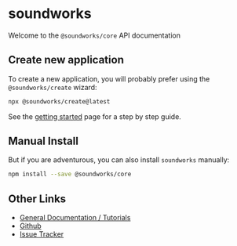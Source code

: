 # soundworks

Welcome to the `@soundworks/core` API documentation

## Create new application

To create a new application, you will probably prefer using the `@soundworks/create` wizard:

```sh
npx @soundworks/create@latest
```

See the [getting started](https://soundworks.dev/tutorials/getting-started.html) page for a step by step guide.

## Manual Install

But if you are adventurous, you can also install `soundworks` manually:

```sh
npm install --save @soundworks/core
```

## Other Links

- [General Documentation / Tutorials](https://soundworks.dev/)
- [Github](https://github.com/collective-soundworks)
- [Issue Tracker](https://github.com/collective-soundworks/soundworks/issues)
<!-- - [Examples](https://github.com/collective-soundworks/soundworks-examples) -->
